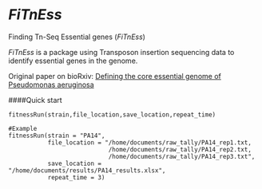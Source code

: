 # _FiTnEss_
Finding Tn-Seq Essential genes (_FiTnEss_)

_FiTnEss_ is a package using Transposon insertion sequencing data to identify essential genes in the genome. 

Original paper on bioRxiv: [Defining the core essential genome of Pseudomonas aeruginosa](https://www.biorxiv.org/content/early/2019/01/12/396689)


####Quick start

```
fitnessRun(strain,file_location,save_location,repeat_time)

#Example
fitnessRun(strain = "PA14",
           file_location = "/home/documents/raw_tally/PA14_rep1.txt,
                            /home/documents/raw_tally/PA14_rep2.txt,
                            /home/documents/raw_tally/PA14_rep3.txt",
           save_location = "/home/documents/results/PA14_results.xlsx",
           repeat_time = 3)
```















